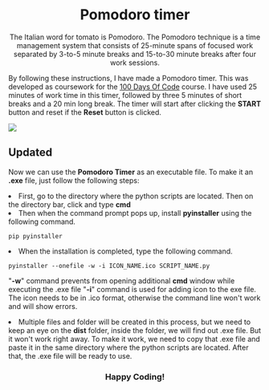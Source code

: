 <h1 align="center">Pomodoro timer</h1>
<p align="center">
The Italian word for tomato is Pomodoro. The Pomodoro technique is a time management system that consists of 25-minute spans of focused work separated by 3-to-5 minute breaks and 15-to-30 minute breaks after four work sessions.

By following these instructions, I have made a Pomodoro timer. This was developed as coursework for the [100 Days Of Code](https://www.udemy.com/course/100-days-of-code/?utm_source=adwords&utm_medium=udemyads&utm_campaign=Python_v.PROF_la.EN_cc.ROW_ti.7380&utm_content=deal4584&utm_term=_._ag_85724077624_._ad_535397245836_._kw__._de_c_._dm__._pl__._ti_dsa-774930046209_._li_9069450_._pd__._&matchtype=&gclid=CjwKCAjwyryUBhBSEiwAGN5OCPV3CUOc2OQWyaAVGBrwu9dOxoXnLpF6vqtyd0UcoznnZmAZCxFdMBoCnMMQAvD_BwE) course. I have used 25 minutes of work time in this timer, followed by three 5 minutes of short breaks and a 20 min long break. The timer will start after clicking the **START** button and reset if the **Reset** button is clicked.
</p>
<img align= "middle" src=https://user-images.githubusercontent.com/57942968/170537323-425db6be-fada-40e5-99fd-b567b868f8f2.png>


## Updated

Now we can use the **Pomodoro Timer** as an executable file. To make it an **.exe** file, just follow the following steps:

<li>
First, go to the directory where the python scripts are located. Then on the directory bar, click and type <b>cmd</b>
</li>
	
<li>
Then when the command prompt pops up, install <b>pyinstaller</b> using the following command.
  
	pip pyinstaller

</li>

<li>
When the installation is completed, type the following command.

	pyinstaller --onefile -w -i ICON_NAME.ico SCRIPT_NAME.py
	
"**-w**" command prevents from opening additional **cmd** window while executing the .exe file
"**-i**" command is used for adding icon to the exe file. The icon needs to be in .ico format, otherwise the command line won't work and will show errors.
</li>

<li>
Multiple files and folder will be created in this process, but we need to keep an eye on the <b>dist</b> folder, inside the folder, we will find out .exe file. But it won't work right away. To make it work, we need to copy that .exe file and paste it in the same directory where the python scripts are located. After that, the .exe file will be ready to use.
</li>

<h3 align="center">Happy Coding!</h3>
